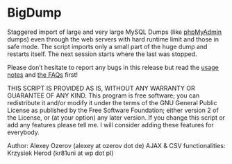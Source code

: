 # BigDump
Staggered import of large and very large MySQL Dumps (like <a href="http://www.phpmyadmin.net/">phpMyAdmin</a> dumps) even through the web servers with hard runtime limit and those in safe mode. The script imports only a small part of the huge dump and restarts itself. The next session starts where the last was stopped.

Please don’t hesitate to report any bugs in this release but read the <a href="http://www.ozerov.de/bigdump/usage/">usage notes</a> and <a href="http://www.ozerov.de/bigdump/faqs/">the FAQs</a> first! 

THIS SCRIPT IS PROVIDED AS IS, WITHOUT ANY WARRANTY OR GUARANTEE OF ANY KIND.
This program is free software; you can redistribute it and/or modify it under the terms of the GNU General Public License as published by the Free Software Foundation; either version 2 of the License, or (at your option) any later version. If you change this script or add any features please tell me. I will consider adding these features for everybody.

Author: Alexey Ozerov (alexey at ozerov dot de)
AJAX & CSV functionalities: Krzysiek Herod (kr81uni at wp dot pl)